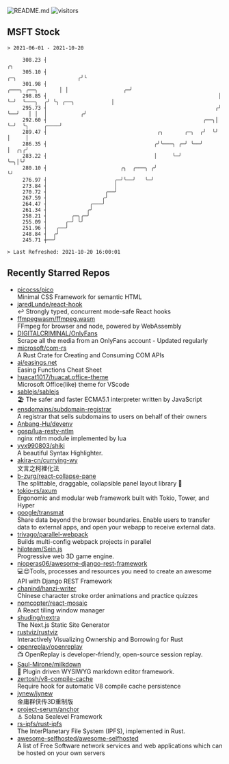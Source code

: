 ![README.md](https://github.com/Gerhut/Gerhut/workflows/README.md/badge.svg)
![visitors](https://visitors.vercel.app/Gerhut/Gerhut?token=8cf69d1f6813d272ef062726b6070c9be4ff72038cfe5a7ded7384a8da65d866)

## MSFT Stock

```
> 2021-06-01 - 2021-10-20

     308.23 ┤                                                                                                 ╭╮ 
     305.10 ┤                                                                         ╭─╮                    ╭╯╰ 
     301.98 ┤                                                        ╭───╮ ╭──╮       │ │                  ╭─╯   
     298.85 ┤                                                        │   ╰─╯  ╰───╮  ╭╯ ╰╮ ╭──╮            │     
     295.73 ┤                                                       ╭╯            ╰──╯   │ │  │           ╭╯     
     292.60 ┤                                                   ╭──╮│                    ╰─╯  ╰╮     ╭────╯      
     289.47 ┤                                    ╭╮       ╭─╮  ╭╯  ╰╯                          │     │           
     286.35 ┤                                   ╭╯╰───╮ ╭─╯ ╰──╯                               │  ╭╮╭╯           
     283.22 ┤                                   │     ╰─╯                                      ╰─╮│╰╯            
     280.10 ┤                        ╭╮  ╭───╮ ╭╯                                                ╰╯              
     276.97 ┤                      ╭─╯╰──╯   ╰─╯                                                                 
     273.84 ┤                      │                                                                             
     270.72 ┤                   ╭──╯                                                                             
     267.59 ┤                  ╭╯                                                                                
     264.47 ┤              ╭───╯                                                                                 
     261.34 ┤             ╭╯                                                                                     
     258.21 ┤        ╭─╮╭─╯                                                                                      
     255.09 ┤      ╭─╯ ╰╯                                                                                        
     251.96 ┤   ╭──╯                                                                                             
     248.84 ┤  ╭╯                                                                                                
     245.71 ┼──╯                                                                                                 

> Last Refreshed: 2021-10-20 16:00:01
```

## Recently Starred Repos

- [picocss/pico](https://github.com/picocss/pico)  
  Minimal CSS Framework for semantic HTML
- [jaredLunde/react-hook](https://github.com/jaredLunde/react-hook)  
  ↩ Strongly typed, concurrent mode-safe React hooks
- [ffmpegwasm/ffmpeg.wasm](https://github.com/ffmpegwasm/ffmpeg.wasm)  
  FFmpeg for browser and node, powered by WebAssembly
- [DIGITALCRIMINAL/OnlyFans](https://github.com/DIGITALCRIMINAL/OnlyFans)  
  Scrape all the media from an OnlyFans account - Updated regularly
- [microsoft/com-rs](https://github.com/microsoft/com-rs)  
  A Rust Crate for Creating and Consuming COM APIs
- [ai/easings.net](https://github.com/ai/easings.net)  
  Easing Functions Cheat Sheet
- [huacat1017/huacat.office-theme](https://github.com/huacat1017/huacat.office-theme)  
  Microsoft Office(like) theme for VScode
- [sablejs/sablejs](https://github.com/sablejs/sablejs)  
  🏖️ The safer and faster ECMA5.1 interpreter written by JavaScript
- [ensdomains/subdomain-registrar](https://github.com/ensdomains/subdomain-registrar)  
  A registrar that sells subdomains to users on behalf of their owners
- [Anbang-Hu/devenv](https://github.com/Anbang-Hu/devenv)  
- [gosp/lua-resty-ntlm](https://github.com/gosp/lua-resty-ntlm)  
  nginx ntlm module implemented by lua
- [yyx990803/shiki](https://github.com/yyx990803/shiki)  
  A beautiful Syntax Highlighter.
- [akira-cn/currying-wy](https://github.com/akira-cn/currying-wy)  
  文言之柯裡化法
- [b-zurg/react-collapse-pane](https://github.com/b-zurg/react-collapse-pane)  
  The splittable, draggable, collapsible panel layout library 🎉
- [tokio-rs/axum](https://github.com/tokio-rs/axum)  
  Ergonomic and modular web framework built with Tokio, Tower, and Hyper
- [google/transmat](https://github.com/google/transmat)  
  Share data beyond the browser boundaries. Enable users to transfer data to external apps, and open your webapp to receive external data.
- [trivago/parallel-webpack](https://github.com/trivago/parallel-webpack)  
  Builds multi-config webpack projects in parallel
- [hiloteam/Sein.js](https://github.com/hiloteam/Sein.js)  
  Progressive web 3D game engine.
- [nioperas06/awesome-django-rest-framework](https://github.com/nioperas06/awesome-django-rest-framework)  
   💻😍Tools, processes and resources you need to create an awesome API with Django REST Framework
- [chanind/hanzi-writer](https://github.com/chanind/hanzi-writer)  
  Chinese character stroke order animations and practice quizzes
- [nomcopter/react-mosaic](https://github.com/nomcopter/react-mosaic)  
  A React tiling window manager
- [shuding/nextra](https://github.com/shuding/nextra)  
  The Next.js Static Site Generator
- [rustviz/rustviz](https://github.com/rustviz/rustviz)  
  Interactively Visualizing Ownership and Borrowing for Rust
- [openreplay/openreplay](https://github.com/openreplay/openreplay)  
  :tv: OpenReplay is developer-friendly, open-source session replay.
- [Saul-Mirone/milkdown](https://github.com/Saul-Mirone/milkdown)  
  🍼 Plugin driven WYSIWYG  markdown editor framework.
- [zertosh/v8-compile-cache](https://github.com/zertosh/v8-compile-cache)  
  Require hook for automatic V8 compile cache persistence
- [jynew/jynew](https://github.com/jynew/jynew)  
  金庸群侠传3D重制版
- [project-serum/anchor](https://github.com/project-serum/anchor)  
  ⚓ Solana Sealevel Framework
- [rs-ipfs/rust-ipfs](https://github.com/rs-ipfs/rust-ipfs)  
  The InterPlanetary File System (IPFS), implemented in Rust.
- [awesome-selfhosted/awesome-selfhosted](https://github.com/awesome-selfhosted/awesome-selfhosted)  
  A list of Free Software network services and web applications which can be hosted on your own servers
